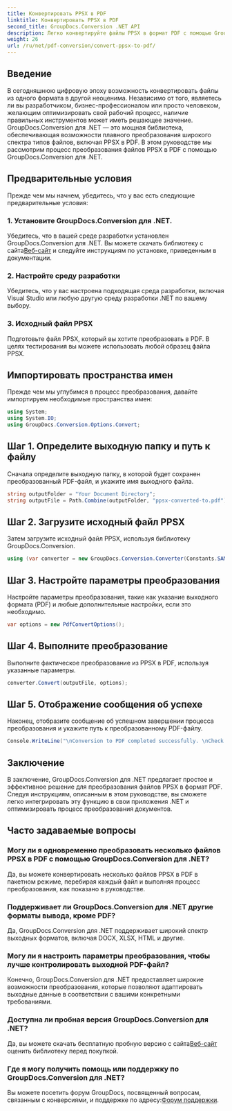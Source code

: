 ```yaml
---
title: Конвертировать PPSX в PDF
linktitle: Конвертировать PPSX в PDF
second_title: GroupDocs.Conversion .NET API
description: Легко конвертируйте файлы PPSX в формат PDF с помощью GroupDocs.Conversion для .NET. Оптимизируйте рабочий процесс с документами с помощью этой мощной библиотеки .NET.
weight: 26
url: /ru/net/pdf-conversion/convert-ppsx-to-pdf/
---
```

## Введение
В сегодняшнюю цифровую эпоху возможность конвертировать файлы из одного формата в другой неоценима. Независимо от того, являетесь ли вы разработчиком, бизнес-профессионалом или просто человеком, желающим оптимизировать свой рабочий процесс, наличие правильных инструментов может иметь решающее значение. GroupDocs.Conversion для .NET — это мощная библиотека, обеспечивающая возможности плавного преобразования широкого спектра типов файлов, включая PPSX в PDF. В этом руководстве мы рассмотрим процесс преобразования файлов PPSX в PDF с помощью GroupDocs.Conversion для .NET.
## Предварительные условия
Прежде чем мы начнем, убедитесь, что у вас есть следующие предварительные условия:
### 1. Установите GroupDocs.Conversion для .NET.
 Убедитесь, что в вашей среде разработки установлен GroupDocs.Conversion для .NET. Вы можете скачать библиотеку с сайта[Веб-сайт](https://releases.groupdocs.com/conversion/net/) и следуйте инструкциям по установке, приведенным в документации.
### 2. Настройте среду разработки
Убедитесь, что у вас настроена подходящая среда разработки, включая Visual Studio или любую другую среду разработки .NET по вашему выбору.
### 3. Исходный файл PPSX
Подготовьте файл PPSX, который вы хотите преобразовать в PDF. В целях тестирования вы можете использовать любой образец файла PPSX.

## Импортировать пространства имен
Прежде чем мы углубимся в процесс преобразования, давайте импортируем необходимые пространства имен:

```csharp
using System;
using System.IO;
using GroupDocs.Conversion.Options.Convert;
```

## Шаг 1. Определите выходную папку и путь к файлу
Сначала определите выходную папку, в которой будет сохранен преобразованный PDF-файл, и укажите имя выходного файла.
```csharp
string outputFolder = "Your Document Directory";
string outputFile = Path.Combine(outputFolder, "ppsx-converted-to.pdf");
```
## Шаг 2. Загрузите исходный файл PPSX
Затем загрузите исходный файл PPSX, используя библиотеку GroupDocs.Conversion.
```csharp
using (var converter = new GroupDocs.Conversion.Converter(Constants.SAMPLE_PPSX))
```
## Шаг 3. Настройте параметры преобразования
Настройте параметры преобразования, такие как указание выходного формата (PDF) и любые дополнительные настройки, если это необходимо.
```csharp
var options = new PdfConvertOptions();
```
## Шаг 4. Выполните преобразование
Выполните фактическое преобразование из PPSX в PDF, используя указанные параметры.
```csharp
converter.Convert(outputFile, options);
```
## Шаг 5. Отображение сообщения об успехе
Наконец, отобразите сообщение об успешном завершении процесса преобразования и укажите путь к преобразованному PDF-файлу.
```csharp
Console.WriteLine("\nConversion to PDF completed successfully. \nCheck output in {0}", outputFolder);
```

## Заключение
В заключение, GroupDocs.Conversion для .NET предлагает простое и эффективное решение для преобразования файлов PPSX в формат PDF. Следуя инструкциям, описанным в этом руководстве, вы сможете легко интегрировать эту функцию в свои приложения .NET и оптимизировать процесс преобразования документов.
## Часто задаваемые вопросы
### Могу ли я одновременно преобразовать несколько файлов PPSX в PDF с помощью GroupDocs.Conversion для .NET?
Да, вы можете конвертировать несколько файлов PPSX в PDF в пакетном режиме, перебирая каждый файл и выполняя процесс преобразования, как показано в руководстве.
### Поддерживает ли GroupDocs.Conversion для .NET другие форматы вывода, кроме PDF?
Да, GroupDocs.Conversion для .NET поддерживает широкий спектр выходных форматов, включая DOCX, XLSX, HTML и другие.
### Могу ли я настроить параметры преобразования, чтобы лучше контролировать выходной PDF-файл?
Конечно, GroupDocs.Conversion для .NET предоставляет широкие возможности преобразования, которые позволяют адаптировать выходные данные в соответствии с вашими конкретными требованиями.
### Доступна ли пробная версия GroupDocs.Conversion для .NET?
 Да, вы можете скачать бесплатную пробную версию с сайта[Веб-сайт](https://releases.groupdocs.com/) оценить библиотеку перед покупкой.
### Где я могу получить помощь или поддержку по GroupDocs.Conversion для .NET?
 Вы можете посетить форум GroupDocs, посвященный вопросам, связанным с конверсиями, и поддержке по адресу:[Форум поддержки](https://forum.groupdocs.com/c/conversion/11).